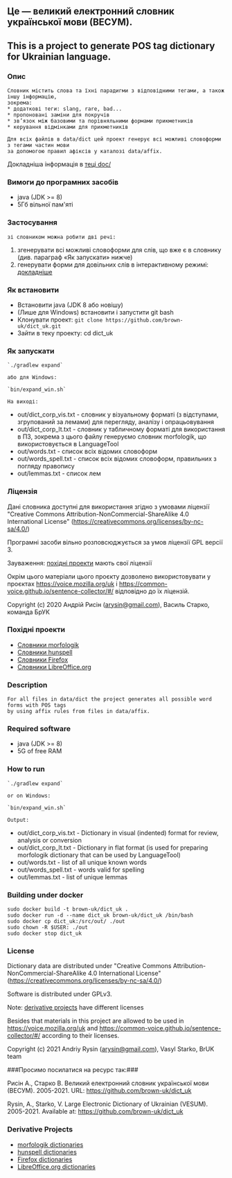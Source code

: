 ## Це — великий електронний словник української мови (ВЕСУМ). ##

## This is a project to generate POS tag dictionary for Ukrainian language. ##



### Опис ###
    Словник містить слова та їхні парадигми з відповідними тегами, а також іншу інформацію,
    зокрема:
    * додаткові теги: slang, rare, bad...
    * пропоновані заміни для покручів
    * зв’язок між базовими та порівняльними формами прикметників
    * керування відмінками для прикметників

    Для всіх файлів в data/dict цей проект генерує всі можливі словоформи з тегами частин мови
    за допомогою правил афіксів у каталозі data/affix.


Докладніша інформація в [теці doc/](doc)


### Вимоги до програмних засобів ###
* java (JDK >= 8)
* 5Гб вільної пам'яті


### Застосування ###
    зі словником можна робити дві речі:
1. згенерувати всі можливі словоформи для слів, що вже є в словнику (див. параграф «Як запускати» нижче)
2. генерувати форми для довільних слів в інтерактивному режимі: [докладніше](doc/interactive_mode.md)


### Як встановити ###
* Встановити java (JDK 8 або новішу)
* (Лише для Windows) встановити і запустити git bash
* Клонувати проект: `git clone https://github.com/brown-uk/dict_uk.git`
* Зайти в теку проекту: cd dict_uk

### Як запускати ###

    `./gradlew expand`
    
    або для Windows:
    
    `bin/expand_win.sh`

    На виході:

* out/dict_corp_vis.txt - словник у візуальному форматі (з відступами, згрупований за лемами) для перегляду, аналізу і опрацьовування
* out/dict_corp_lt.txt - словник у табличному форматі для використання в ПЗ, зокрема з цього файлу генеруємо словник morfologik, що використовується в LanguageTool
* out/words.txt - список всіх відомих словоформ
* out/words_spell.txt - список всіх відомих словоформ, правильних з погляду правопису
* out/lemmas.txt - список лем

### Ліцензія ###

Дані словника доступні для використання згідно з умовами ліцензії "Creative Commons Attribution-NonCommercial-ShareAlike 4.0 International License" (https://creativecommons.org/licenses/by-nc-sa/4.0/)

Програмні засоби вільно розповсюджується за умов ліцензії GPL версії 3.

Зауваження: [похідні проекти](distr/) мають свої ліцензії

Окрім цього матеріали цього проєкту дозволено використовувати у проєктах https://voice.mozilla.org/uk і https://common-voice.github.io/sentence-collector/#/ відповідно до їх ліцензій.


Copyright (c) 2020 Андрій Рисін (arysin@gmail.com), Василь Старко, команда БрУК

### Похідні проекти ###

* [Словники morfologik](distr/morfologik-ukrainian/README.md)
* [Словники hunspell](distr/hunspell/README.md)
* [Словники Firefox](distr/mozilla/README.md)
* [Словники LibreOffice.org](distr/openoffice.org/README.md)


### Description ###
    For all files in data/dict the project generates all possible word forms with POS tags
    by using affix rules from files in data/affix.


### Required software ###
* java (JDK >= 8)
* 5G of free RAM


### How to run ###
    `./gradlew expand`

    or on Windows:

    `bin/expand_win.sh`

    Output:

* out/dict_corp_vis.txt - Dictionary in visual (indented) format for review, analysis or conversion
* out/dict_corp_lt.txt - Dictionary in flat format (is used for preparing morfologik dictionary that can be used by LanguageTool)
* out/words.txt - list of all unique known words
* out/words_spell.txt - words valid for spelling
* out/lemmas.txt - list of unique lemmas

### Building under docker ###

```
sudo docker build -t brown-uk/dict_uk .
sudo docker run -d --name dict_uk brown-uk/dict_uk /bin/bash
sudo docker cp dict_uk:/src/out/ ./out
sudo chown -R $USER: ./out
sudo docker stop dict_uk
```

### License ###

Dictionary data are distributed under "Creative Commons Attribution-NonCommercial-ShareAlike 4.0 International License" (https://creativecommons.org/licenses/by-nc-sa/4.0/)

Software is distributed under GPLv3.

Note: [derivative projects](distr/) have different licenses

Besides that materials in this project are allowed to be used in https://voice.mozilla.org/uk and https://common-voice.github.io/sentence-collector/#/ according to their licenses.

Copyright (c) 2021 Andriy Rysin (arysin@gmail.com), Vasyl Starko, BrUK team

###Просимо посилатися на ресурс так:###

Рисін А., Старко В. Великий  електронний  словник  української  мови  (ВЕСУМ). 2005-2021. URL: https://github.com/brown-uk/dict_uk

Rysin, A., Starko, V. Large Electronic Dictionary of Ukrainian (VESUM). 2005-2021. Available at: https://github.com/brown-uk/dict_uk

### Derivative Projects ###

* [morfologik dictionaries](distr/morfologik-ukrainian/README.md)
* [hunspell dictionaries](distr/hunspell/README.md)
* [Firefox dictionaries](distr/mozilla/README.md)
* [LibreOffice.org dictionaries](distr/openoffice.org/README.md)
